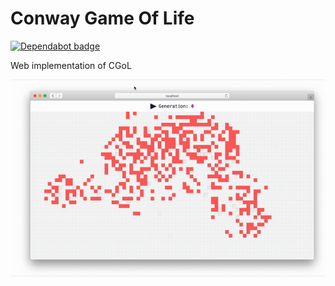 # Conway Game Of Life

[![Dependabot badge](https://flat.badgen.net/dependabot/wbkd/webpack-starter?icon=dependabot)](https://dependabot.com/)

Web implementation of CGoL 

![Screen Capture](https://github.com/carturoch/conwayjs/blob/master/img/capture.gif)
